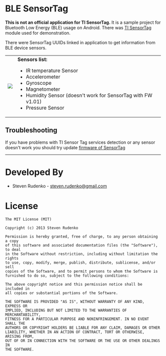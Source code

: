 BLE SensorTag
==============

**This is not an official application for TI SensorTag.** It is a sample project for Bluetooth Low Energy (BLE) usage on Android. There was [TI SensorTag][1] module used for demonstration.

There were SensorTag UUIDs linked in application to get information from BLE device sensors.
<table>
<tr>
  <td>
    <span style="float: right"><img src="http://www.ti.com/ww/en/wireless_connectivity/sensortag/images/xSensorTag.jpg.pagespeed.ic.s7Gd2yUw9a.jpg" /></span>
  </td>
  <td>
    <b>Sensors list:</b><br/>
    <ul>
    <li>IR temperature Sensor</li>
    <li>Accelerometer</li>
    <li>Gyroscope</li>
    <li>Magnetometer</li>
    <li>Humidity Sensor (doesn't work for SensorTag with FW v1.01)</li>
    <li>Pressure Sensor</li>
    <ul/>
  </td>
</tr>
</table>


## Troubleshooting
If you have problems with TI Sensor Tag services detection or any sensor doesn't work you should try update [firmware of SensorTag](http://processors.wiki.ti.com/index.php/SensorTag_Firmware)


-------------------------------------------------------------------------------

Developed By
============

* Steven Rudenko - <steven.rudenko@gmail.com>

License
=======
```
The MIT License (MIT)

Copyright (c) 2013 Steven Rudenko

Permission is hereby granted, free of charge, to any person obtaining a copy
of this software and associated documentation files (the "Software"), to deal
in the Software without restriction, including without limitation the rights
to use, copy, modify, merge, publish, distribute, sublicense, and/or sell
copies of the Software, and to permit persons to whom the Software is
furnished to do so, subject to the following conditions:

The above copyright notice and this permission notice shall be included in
all copies or substantial portions of the Software.

THE SOFTWARE IS PROVIDED "AS IS", WITHOUT WARRANTY OF ANY KIND, EXPRESS OR
IMPLIED, INCLUDING BUT NOT LIMITED TO THE WARRANTIES OF MERCHANTABILITY,
FITNESS FOR A PARTICULAR PURPOSE AND NONINFRINGEMENT. IN NO EVENT SHALL THE
AUTHORS OR COPYRIGHT HOLDERS BE LIABLE FOR ANY CLAIM, DAMAGES OR OTHER
LIABILITY, WHETHER IN AN ACTION OF CONTRACT, TORT OR OTHERWISE, ARISING FROM,
OUT OF OR IN CONNECTION WITH THE SOFTWARE OR THE USE OR OTHER DEALINGS IN
THE SOFTWARE.
```

[1]: http://www.ti.com/sensortag
